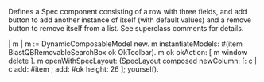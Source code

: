 Defines a Spec component consisting of a row with three fields, and add button to add another instance of itself (with default values) and a remove button to remove itself from a list. See superclass comments for details.

| m |
m := DynamicComposableModel new.
m instantiateModels: #(item BlastQBRemovableSearchBox  ok OkToolbar).
m ok okAction: [ m window delete ].
m openWithSpecLayout: (SpecLayout composed
	newColumn: [: c | 
		c add: #item ;
			add: #ok height: 26 ];
	yourself).